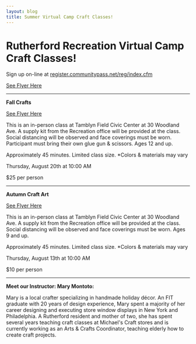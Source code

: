 ```yaml
---
layout: blog
title: Summer Virtual Camp Craft Classes!
---
```



# Rutherford Recreation Virtual Camp Craft Classes! 

Sign up on-line at [register.communitypass.net/reg/index.cfm
](https://register.communitypass.net/reg/index.cfm)

[See Flyer Here](https://storage.googleapis.com/static.rutherford-nj.com/recreation/Summer%20Virtual%20Craft%20Classes%20Flyer.pdf)


---

**Fall Crafts**

[See Flyer Here](https://storage.googleapis.com/static.rutherford-nj.com/recreation/summer-2020/Canvas%20Craft%20Art%202020.pdf)

This is an in-person class at Tamblyn Field Civic Center at 30 Woodland Ave. A supply kit from the Recreation office will be provided at the class.
Social distancing will be observed and face coverings must be worn. Participant must bring their own glue gun & scissors. Ages 12 and up.

Approximately 45 minutes. Limited class size. *Colors & materials may vary

Thursday, August 20th at 10:00 AM

$25 per person

---

**Autumn Craft Art**

[See Flyer Here](https://storage.googleapis.com/static.rutherford-nj.com/recreation/summer-2020/Fall%20wreath%20Flyer.docx.pdf)

This is an in-person class at Tamblyn Field Civic Center at 30 Woodland Ave. A supply kit from the Recreation office will be provided at the class.
Social distancing will be observed and face coverings must be worn. Ages 9 and up.

Approximately 45 minutes. Limited class size. *Colors & materials may vary

Thursday, August 13th at 10:00 AM

$10 per person

---


**Meet our Instructor: Mary Montoto:**

Mary is a local crafter specializing in handmade holiday décor. An FIT graduate with 20 years of design experience, Mary spent a majority of her career designing and executing store window displays in New York and Philadelphia. A Rutherford resident and mother of two, she has spent several years teaching craft classes at Michael's Craft stores and is currently working as an Arts & Crafts Coordinator, teaching elderly how to create craft projects. 
